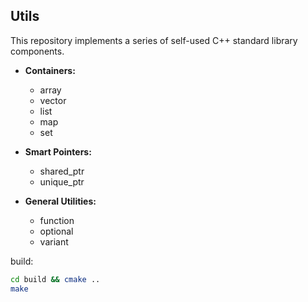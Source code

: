 ## Utils

This repository implements a series of self-used C++ standard library components.

*   **Containers:**
    *   array
    *   vector
    *   list
    *   map
    *   set

*   **Smart Pointers:**
    *   shared_ptr
    *   unique_ptr

*   **General Utilities:**
    *   function
    *   optional
    *   variant

build:
```sh
cd build && cmake ..
make
```